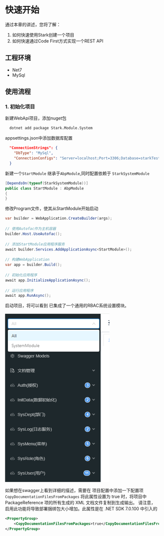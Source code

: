 # 快速开始

通过本章的讲述，您将了解：

1. 如何快速使用Stark创建一个项目
2. 如何快速通过Code First方式实现一个REST API



## 工程环境

- Net7
- MySql



## 使用流程



### 1.  初始化项目

新建WebApi项目，添加nuget包

```xml
  dotnet add package Stark.Module.System
```



appsettings.json中添加数据库配置

```json
  "ConnectionStrings": {
    "DbType": "MySql",
    "ConnectionConfigs": "Server=localhost;Port=3306;Database=starkTest;uid=root;pwd=123456;Charset=utf8mb4;"
  }
```



新建一个`StartModule`  继承于`AbpModule`,同时配置依赖于 `StarkSystemModule`

```c#
[DependsOn(typeof(StarkSystemModule))]
public class StartModule : AbpModule
{
}
```



修改Program文件，使其从StartModule开始启动

```csharp
var builder = WebApplication.CreateBuilder(args);

// 使用Autofac作为主机容器
builder.Host.UseAutofac();

// 添加StartModule应用程序服务
await builder.Services.AddApplicationAsync<StartModule>();

// 构建WebApplication
var app = builder.Build();

// 初始化应用程序
await app.InitializeApplicationAsync();

// 运行应用程序
await app.RunAsync();
```



启动项目，将可以看到 已集成了一个通用的RBAC系统设置模块。

![image-20240428134914366](..\img\image-20240428134914366.png)





如果想在swagger上看到详细的描述，需要在 项目配置中添加一下配置项 `CopyDocumentationFilesFromPackages`
将此属性设置为 true 时，将项目中 PackageReference 项的所有生成的 XML 文档文件复制到生成输出。 请注意，启用此功能将导致部署捆绑包大小增加。此属性是在 .NET SDK 7.0.100 中引入的

```xml
<PropertyGroup>
	<CopyDocumentationFilesFromPackages>true</CopyDocumentationFilesFromPackages>
</PropertyGroup> 
```